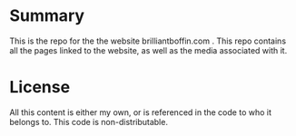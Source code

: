 # Summary

This is the repo for the the website brilliantboffin.com . This repo contains all the pages linked to the website, as well as the media associated with it.

# License

All this content is either my own, or is referenced in the code to who it belongs to. This code is non-distributable. 
